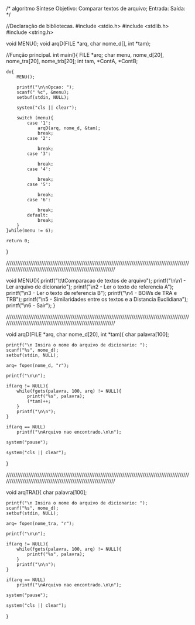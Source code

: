 /*              algoritmo
    Síntese
    Objetivo: Comparar textos de arquivo;
    Entrada:
    Saída:                 */


//Declaração de bibliotecas.
#include <stdio.h>
#include <stdlib.h>
#include <string.h>


void MENU();
void arqD(FILE *arq, char nome_d[], int *tam);


//Função principal.
int main(){
    FILE *arq;
    char menu, nome_d[20], nome_tra[20], nome_trb[20];
    int tam, *ContA, *ContB;


    do{
        MENU();

        printf("\n\nOpcao: ");
        scanf(" %c", &menu);
        setbuf(stdin, NULL);

        system("cls || clear");

        switch (menu){
            case '1':
                arqD(arq, nome_d, &tam);
                break;
            case '2':

                break;
            case '3':

                break;
            case '4':

                break;
            case '5':

                break;
            case '6':

                break;
            default:
                break;
        }
    }while(menu != 6);

    return 0;
}


//////////////////////////////////////////////////////////////////////////////////////////////////////////////////////////////////////////////////////////////


void MENU(){
    printf("\t\tComparacao de textos de arquivo");
    printf("\n\n1 - Ler arquivo de dicionario");
    printf("\n2 - Ler o texto de referencia A");
    printf("\n3 - Ler o texto de referencia B");
    printf("\n4 - BOWs de TRA e TRB");
    printf("\n5 - Similaridades entre os textos e a Distancia Euclidiana");
    printf("\n6 - Sair");
}

//////////////////////////////////////////////////////////////////////////////////////////////////////////////////////////////////////////////////////////////


void arqD(FILE *arq, char nome_d[20], int *tam){
    char palavra[100];

    printf("\n Insira o nome do arquivo de dicionario: ");
    scanf("%s", nome_d);
    setbuf(stdin, NULL);

    arq= fopen(nome_d, "r");

    printf("\n\n");

    if(arq != NULL){
        while(fgets(palavra, 100, arq) != NULL){
            printf("%s", palavra);
            (*tam)++;
        }
        printf("\n\n");
    }

    if(arq == NULL)
        printf("\nArquivo nao encontrado.\n\n");

    system("pause");

    system("cls || clear");
}


//////////////////////////////////////////////////////////////////////////////////////////////////////////////////////////////////////////////////////////////

void arqTRA(){
    char palavra[100];

    printf("\n Insira o nome do arquivo de dicionario: ");
    scanf("%s", nome_d);
    setbuf(stdin, NULL);

    arq= fopen(nome_tra, "r");

    printf("\n\n");

    if(arq != NULL){
        while(fgets(palavra, 100, arq) != NULL){
            printf("%s", palavra);
        }
        printf("\n\n");
    }

    if(arq == NULL)
        printf("\nArquivo nao encontrado.\n\n");

    system("pause");

    system("cls || clear");

}
